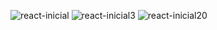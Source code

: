 
![react-inicial](https://user-images.githubusercontent.com/83183478/176675461-39bbffcb-c8e7-4dbf-8300-e28f536a84bd.png)
![react-inicial3](https://user-images.githubusercontent.com/83183478/176675468-a6b0e67d-89d2-4455-a9f1-418f0fdd2cdf.png)
![react-inicial20](https://user-images.githubusercontent.com/83183478/176675470-4d10a7a7-5c24-4228-9b0c-9fbdc695f060.png)
